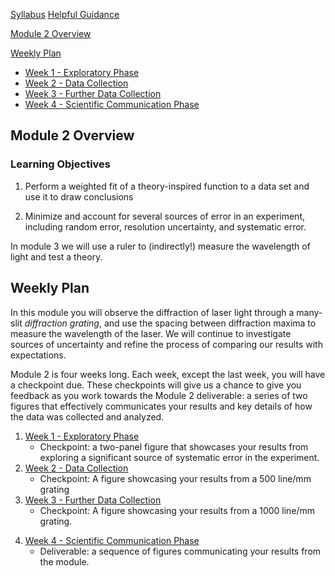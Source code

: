 [Syllabus](https://physics-50.github.io/Module-1/syllabus)
[Helpful Guidance](https://physics-50.github.io/Module-1/helpful-guidance)

[Module 2 Overview](#module-2-overview)

[Weekly Plan](#weekly-plan)


+ [Week 1 - Exploratory Phase](week1)
+ [Week 2 - Data Collection](week2)
+ [Week 3 - Further Data Collection](week3)
+ [Week 4 - Scientific Communication Phase](week4)


## Module 2 Overview 

### Learning Objectives

1. Perform a weighted fit of a theory-inspired function to a data set and use it to draw conclusions

2. Minimize and account for several sources of error in an experiment, including random error, resolution uncertainty, and systematic error.

In module 3 we will use a ruler to (indirectly!) measure the wavelength of light and test a theory.

## Weekly Plan

In this module you will observe the diffraction of laser light through a many-slit *diffraction grating*, and use the spacing between diffraction maxima to measure the wavelength of the laser. We will continue to investigate sources of uncertainty and refine the process of comparing our results with expectations. 

Module 2 is four weeks long. Each week, except the last week, you will have a checkpoint due. These checkpoints will give us a chance to give you feedback as you work towards the Module 2 deliverable: a series of two figures that effectively communicates your results and key details of how the data was collected and analyzed. 

1. [Week 1 - Exploratory Phase](week1)
    - Checkpoint: a two-panel figure that showcases your results from exploring a significant source of systematic error in the experiment.
2. [Week 2 - Data Collection](week2)
    - Checkpoint: A figure showcasing your results from a 500 line/mm grating
3. [Week 3 - Further Data Collection](week3)
    - Checkpoint: A figure showcasing your results from a 1000 line/mm grating.

    
<!-- 
Checkpoint: A figure that allows comparison of your results from the 500 line/mm and 1000 line/mm gratings.-->

4. [Week 4 - Scientific Communication Phase](week4)
    - Deliverable: a sequence of figures communicating your results from the module.
